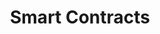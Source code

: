 ---
title: Smart Contracts
description: TODO
hide: 
- feedback
template: subsection-index-page.html
---